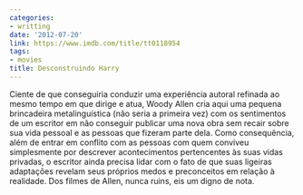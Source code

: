 ```yaml
---
categories:
- writting
date: '2012-07-20'
link: https://www.imdb.com/title/tt0118954
tags:
- movies
title: Desconstruindo Harry
---
```


Ciente de que conseguiria conduzir uma experiência autoral refinada ao mesmo tempo em que dirige e atua, Woody Allen cria aqui uma pequena brincadeira metalinguística (não seria a primeira vez) com os sentimentos de um escritor em não conseguir publicar uma nova obra sem recair sobre sua vida pessoal e as pessoas que fizeram parte dela. Como consequência, além de entrar em conflito com as pessoas com quem conviveu simplesmente por descrever acontecimentos pertencentes às suas vidas privadas, o escritor ainda precisa lidar com o fato de que suas ligeiras adaptações revelam seus próprios medos e preconceitos em relação à realidade. Dos filmes de Allen, nunca ruins, eis um digno de nota.